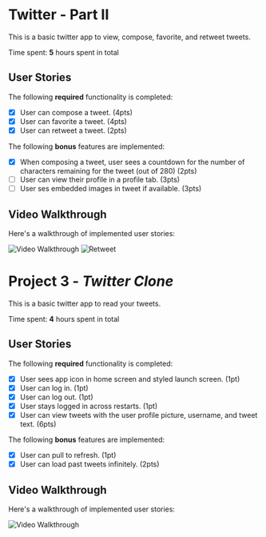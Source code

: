 # Twitter - Part II

This is a basic twitter app to view, compose, favorite, and retweet tweets.

Time spent: **5** hours spent in total

## User Stories

The following **required** functionality is completed:

- [x] User can compose a tweet. (4pts)
- [x] User can favorite a tweet. (4pts)
- [x] User can retweet a tweet. (2pts)

The following **bonus** features are implemented:

- [x] When composing a tweet, user sees a countdown for the number of characters remaining for the tweet (out of 280) (2pts)
- [ ] User can view their profile in a profile tab. (3pts)
- [ ] User ses embedded images in tweet if available. (3pts)

## Video Walkthrough

Here's a walkthrough of implemented user stories:

<img src='https://media.giphy.com/media/xSYCMpwMaXHcETCDPx/giphy.gif' title='Video Walkthrough' width='' alt='Video Walkthrough' />

<img src='https://media.giphy.com/media/K5gejoHfYR2dynDIyz/giphy.gif' title='Retweet' width='' alt='Retweet' />



# Project 3 - *Twitter Clone*

This is a basic twitter app to read your tweets.

Time spent: **4** hours spent in total

## User Stories

The following **required** functionality is completed:

- [x] User sees app icon in home screen and styled launch screen. (1pt)
- [x] User can log in. (1pt)
- [x] User can log out. (1pt)
- [x] User stays logged in across restarts. (1pt)
- [x] User can view tweets with the user profile picture, username, and tweet text. (6pts)

The following **bonus** features are implemented:

- [x] User can pull to refresh. (1pt)
- [x] User can load past tweets infinitely. (2pts)

## Video Walkthrough

Here's a walkthrough of implemented user stories:

<img src='https://media.giphy.com/media/WNm0L7bJAJTGgiC0qE/giphy.gif' title='Video Walkthrough' width='' alt='Video Walkthrough' />
